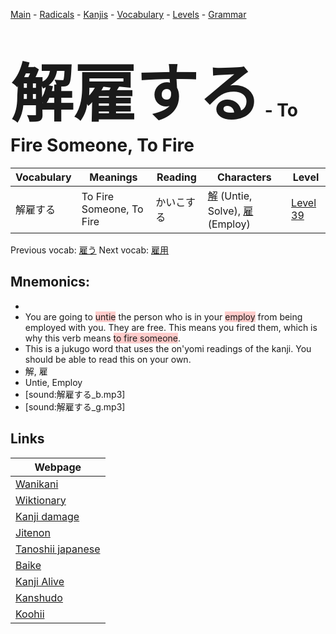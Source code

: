 <style> bigfont {font-size: 100px}</style>
[Main](../README.md) -
[Radicals](../radicals.md) -
[Kanjis](../kanjis.md) -
[Vocabulary](../vocabulary.md) -
[Levels](../levels.md) -
[Grammar](../grammar.md)
# <bigfont> 解雇する</bigfont> - To Fire Someone, To Fire 

| Vocabulary | Meanings | Reading | Characters | Level |
| --- | --- | --- | --- | --- |
| 解雇する | To Fire Someone, To Fire | かいこする |  [解](../kanjis/解.md) (Untie, Solve), [雇](../kanjis/雇.md) (Employ) | [Level 39](../levels/wk_level39.md) |

Previous vocab: [雇う](雇う.md) Next vocab: [雇用](雇用.md) 

## Mnemonics:

* 
* You are going to <span style="background-color:#ffcccb"> untie</span> the person who is in your <span style="background-color:#ffcccb"> employ</span> from being employed with you. They are free. This means you fired them, which is why this verb means <span style="background-color:#ffcccb"> to fire someone</span>.
* This is a jukugo word that uses the on'yomi readings of the kanji. You should be able to read this on your own.
* 解, 雇
* Untie, Employ
* [sound:解雇する_b.mp3]
* [sound:解雇する_g.mp3]


## Links 

| Webpage |
| --- |
| [Wanikani          ](https://www.wanikani.com/kanji/解雇する) |
| [Wiktionary        ](https://en.wiktionary.org/wiki/解雇する) |
| [Kanji damage      ](http://www.kanjidamage.com/kanji/search?utf8=✓&q=解雇する) |
| [Jitenon           ](https://jitenon.com/kanji/解雇する) |
| [Tanoshii japanese ](https://www.tanoshiijapanese.com/dictionary/kanji.cfm?k=解雇する) |
| [Baike             ](https://baike.baidu.com/item/解雇する) |
| [Kanji Alive       ](https://app.kanjialive.com/解雇する) |
| [Kanshudo          ](https://www.kanshudo.com/searchmn?q=解雇する) |
| [Koohii            ](https://kanji.koohii.com/study/kanji/解雇する) |
